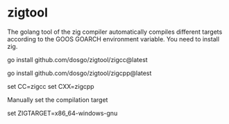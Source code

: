 # zigtool
The golang tool of the zig compiler automatically compiles different targets according to the GOOS GOARCH environment variable. You need to install zig.


go install github.com/dosgo/zigtool/zigcc@latest

go install github.com/dosgo/zigtool/zigcpp@latest            




set CC=zigcc
set CXX=zigcpp

Manually set the compilation target

set ZIGTARGET=x86_64-windows-gnu
